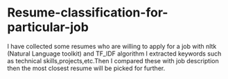 # Resume-classification-for-particular-job
 I have collected some resumes who are willing to apply for a job with nltk (Natural Language toolkit) and TF_IDF algorithm I extracted keywords such as technical skills,projects,etc.Then I compared these with job description then the most closest resume will be picked for further.
